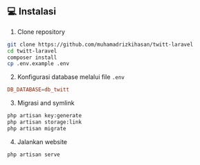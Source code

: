 <h2 id="installation">💻 Instalasi</h2>

1. Clone repository

```bash
git clone https://github.com/muhamadrizkihasan/twitt-laravel
cd twitt-laravel
composer install
cp .env.example .env
```

2. Konfigurasi database melalui file `.env`

```conf
DB_DATABASE=db_twitt
```

3. Migrasi and symlink

```bash
php artisan key:generate
php artisan storage:link
php artisan migrate
```

4. Jalankan website

```bash
php artisan serve
```